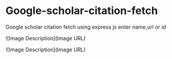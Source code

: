 # Google-scholar-citation-fetch
Google scholar citation fetch using express js enter name,url or id

![Image Description](Image URL)

![Image Description](Image URL)
